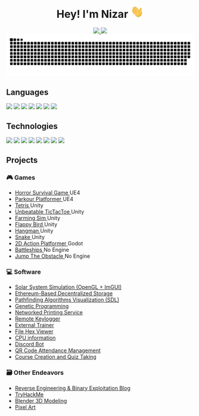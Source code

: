 <div align="center">
  <h1 align="center">Hey! I'm Nizar <img width="35" src="https://github.com/1999AZZAR/1999AZZAR/blob/main/resources/img/waving.gif"> </h1>
  <a href="https://www.linkedin.com/in/mohamad-nizar-daouk/"> <img src="https://img.shields.io/badge/-LinkedIn-blue?logo=linkedin&logoColor=white"> <a/>
  <a href="mailto:mnsd2@protonmail.com"> <img src="https://img.shields.io/badge/-Email-blue?logo=protonmail&logoColor=white"> <a/>

</div>

<div align="center">
  <a href="https://1999azzar.github.io/1999AZZAR/">
  <img  src="https://github.com/1999AZZAR/1999AZZAR/blob/main/resources/img/grid-snake.svg"
       alt="snake" /></a>
</div>

<div>
  <h2> Languages </h2>
  <img src="https://img.shields.io/badge/-C++-blue?logo=cplusplus&logoColor=white">
  <img src="https://img.shields.io/badge/-C%23-blue?logo=csharp&logoColor=white">
  <img src="https://img.shields.io/badge/-Java-blue?logo=java&logoColor=white">
  <img src="https://img.shields.io/badge/-Python-blue?logo=python&logoColor=white">
  <img src="https://img.shields.io/badge/-Blueprints-blue?ogoColor=white">
  <img src="https://img.shields.io/badge/-Assembly-blue?ogoColor=white">
  <img src="https://img.shields.io/badge/-GDScript-blue?ogoColor=white">
</div>

<div>
  <h2> Technologies </h2>
  <img src="https://img.shields.io/badge/-OpenGL-blue?logo=openGL&logoColor=white">
  <img src="https://img.shields.io/badge/-SDL-blue?logo=sdl&logoColor=white">
  <img src="https://img.shields.io/badge/-ImGui-blue?logo=ImGui&logoColor=white">
  <img src="https://img.shields.io/badge/-Unreal%20Engine-blue?logo=unreal-engine&logoColor=white">
  <img src="https://img.shields.io/badge/-Unity-blue?logo=unity">
  <img src="https://img.shields.io/badge/-Godot-blue?logo=godot-engine&logoColor=white">
  <img src="https://img.shields.io/badge/-Git-blue?logo=git&logoColor=white">
  <img src="https://img.shields.io/badge/-Perforce-blue?logo=csharp&logoColor=white">
</div>

<h2> Projects </h2>
<div>
  <h3> 🎮 Games </h3>
  <ul>
    <li> <a href="https://github.com/Nizar1999/Manneken"> Horror Survival Game </a> UE4 </li>
    <li> <a href="https://github.com/Nizar1999/Expl01t"> Parkour Platformer </a> UE4 </li>
    <li> <a href="https://github.com/Nizar1999/Yet-Another-Tetris-Clone"> Tetris </a> Unity</li>
    <li> <a href="https://github.com/Nizar1999/Unbeatable-TicTacToe"> Unbeatable TicTacToe </a> Unity</li>
    <li> <a href="https://github.com/Nizar1999/Farming-Sim"> Farming Sim </a> Unity</li>
    <li> <a href="https://github.com/Nizar1999/Yet-Another-Flappy-Bird-Clone"> Flappy Bird </a> Unity</li>
    <li> <a href="https://github.com/Nizar1999/Yet-Another-Hangman-Clone"> Hangman </a> Unity</li>
    <li> <a href="https://github.com/Nizar1999/Yet-Another-Snake-Clone"> Snake </a> Unity</li>
    <li> <a href="https://github.com/Nizar1999/Captain-Clown-Nose"> 2D Action Platformer </a> Godot</li>
    <li> <a href="https://github.com/Nizar1999/Codeships"> Battleships </a> No Engine</li>
    <li> <a href="https://github.com/Nizar1999/Glitch-Hop"> Jump The Obstacle </a> No Engine</li>
  </ul>
</div>

<div>
<h3> 💻 Software </h3>
   <ul>
    <li> <a href="https://github.com/Nizar1999/SolarSystemSimulation"> Solar System Simulation (OpenGL + ImGUI) </a> </li>
    <li> <a href="https://github.com/Nizar1999/OmniCache"> Ethereum-Based Decentralized Storage </a> </li>
    <li> <a href="https://github.com/Nizar1999/Pathfinding-Algorithms"> Pathfinding Algorithms Visualization (SDL) </a> </li>
    <li> <a href="https://github.com/Nizar1999/Genetic-Guessing"> Genetic Programming</a> </li>
    <li> <a href="https://github.com/Nizar1999/NetPrint"> Networked Printing Service </a> </li>
    <li> <a href="https://github.com/Nizar1999/Remote-Keylogger"> Remote Keylogger </a> </li>
    <li> <a href="https://github.com/Nizar1999/ACTrainer"> External Trainer </a> </li>
    <li> <a href="https://github.com/Nizar1999/HexeQt"> File Hex Viewer </a> </li>
    <li> <a href="https://github.com/Nizar1999/CPUINFO"> CPU information </a> </li>
    <li> <a href="https://github.com/Nizar1999/Neezbot"> Discord Bot </a> </li>
    <li> <a href="https://github.com/Nizar1999/Shusseki"> QR Code Attendance Management</a> </li>
    <li> <a href="https://github.com/Nizar1999/DigiLearn"> Course Creation and Quiz Taking</a> </li>
  </ul>
</div>

<div>
<h3> 🗃️ Other Endeavors </h3>
   <ul>
    <li> <a href="https://rewithme.weebly.com/"> Reverse Engineering & Binary Exploitation Blog </a> </li>
    <li> <a href="https://tryhackme.com/p/Neez"> TryHackMe </a> </li>
    <li> <a href="https://github.com/Nizar1999/Blender-Projects"> Blender 3D Modeling </a> </li>
    <li> <a href="https://github.com/Nizar1999/Pixel-Art-Projects"> Pixel Art </a> </li>
  </ul>
</div>
